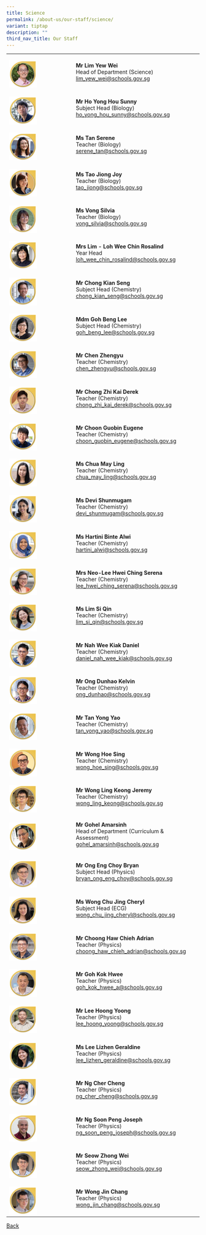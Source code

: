 ```yaml
---
title: Science
permalink: /about-us/our-staff/science/
variant: tiptap
description: ""
third_nav_title: Our Staff
---
```

<table><tbody><tr><td rowspan="1" colspan="1"><p></p><div class="isomer-image-wrapper"><img style="width: 45%;" height="auto" width="100%" alt="" src="/images/Staff Photos/2024 Science/9_TMJC_Staff___Science_Yew_Wei.jpg"></div></td><td rowspan="1" colspan="1"><p><strong>Mr Lim Yew Wei</strong><br>Head of Department (Science)<br><a href="mailto:lim_yew_wei@schools.gov.sg" rel="noopener noreferrer nofollow" target="_blank">lim_yew_wei@schools.gov.sg</a></p></td></tr><tr><td rowspan="1" colspan="1"><p></p><div class="isomer-image-wrapper"><img style="width: 45%;" height="auto" width="100%" alt="" src="/images/Staff Photos/2024 Science/9_TMJC_Staff___Science_Sunny.jpg"></div></td><td rowspan="1" colspan="1"><p><strong>Mr Ho Yong Hou Sunny</strong><br>Subject Head (Biology)<br><a href="mailto:ho_yong_hou_sunny@schools.gov.sg" rel="noopener noreferrer nofollow" target="_blank">ho_yong_hou_sunny@schools.gov.sg</a></p></td></tr><tr><td rowspan="1" colspan="1"><p></p><div class="isomer-image-wrapper"><img style="width: 45%;" height="auto" width="100%" alt="" src="/images/Staff Photos/2024 Science/9_TMJC_Staff___Science_Serene.jpg"></div></td><td rowspan="1" colspan="1"><p><strong>Ms Tan Serene</strong><br>Teacher (Biology)<br><a href="mailto:serene_tan@schools.gov.sg" rel="noopener noreferrer nofollow" target="_blank">serene_tan@schools.gov.sg</a></p></td></tr><tr><td rowspan="1" colspan="1"><p></p><div class="isomer-image-wrapper"><img style="width: 45%;" height="auto" width="100%" alt="" src="/images/Staff Photos/2024 Science/9_TMJC_Staff___Science_Joy.jpg"></div></td><td rowspan="1" colspan="1"><p><strong>Ms Tao Jiong Joy</strong><br>Teacher (Biology)<br><a href="mailto:tao_jiong@schools.gov.sg" rel="noopener noreferrer nofollow" target="_blank">tao_jiong@schools.gov.sg</a></p></td></tr><tr><td rowspan="1" colspan="1"><p></p><div class="isomer-image-wrapper"><img style="width: 45%;" height="auto" width="100%" alt="" src="/images/Staff Photos/2024 Science/9_TMJC_Staff___Science_Silvia.jpg"></div></td><td rowspan="1" colspan="1"><p><strong>Ms Vong Silvia</strong><br>Teacher (Biology)<br><a href="mailto:vong_silvia@schools.gov.sg" rel="noopener noreferrer nofollow" target="_blank">vong_silvia@schools.gov.sg</a></p></td></tr><tr><td rowspan="1" colspan="1"><p></p><div class="isomer-image-wrapper"><img style="width: 45%;" height="auto" width="100%" alt="" src="/images/Staff Photos/2024 Science/9_TMJC_Staff___Science_Rosalind.jpg"></div></td><td rowspan="1" colspan="1"><p><strong>Mrs Lim - Loh Wee Chin Rosalind</strong><br>Year Head<br><a href="mailto:loh_wee_chin_rosalind@schools.gov.sg" rel="noopener noreferrer nofollow" target="_blank">loh_wee_chin_rosalind@schools.gov.sg</a></p></td></tr><tr><td rowspan="1" colspan="1"><p></p><div class="isomer-image-wrapper"><img style="width: 45%;" height="auto" width="100%" alt="" src="/images/Staff Photos/2024 Science/9_TMJC_Staff___Science_Kian_Seng.jpg"></div></td><td rowspan="1" colspan="1"><p><strong>Mr Chong Kian Seng</strong><br>Subject Head (Chemistry)<br><a href="mailto:chong_kian_seng@schools.gov.sg" rel="noopener noreferrer nofollow" target="_blank">chong_kian_seng@schools.gov.sg</a></p></td></tr><tr><td rowspan="1" colspan="1"><p></p><div class="isomer-image-wrapper"><img style="width: 45%;" height="auto" width="100%" alt="" src="/images/Staff Photos/2024 Science/9_TMJC_Staff___Science_Beng_Lee.jpg"></div></td><td rowspan="1" colspan="1"><p><strong>Mdm Goh Beng Lee</strong><br>Subject Head (Chemistry)<br><a href="mailto:goh_beng_lee@schools.gov.sg" rel="noopener noreferrer nofollow" target="_blank">goh_beng_lee@schools.gov.sg</a></p></td></tr><tr><td rowspan="1" colspan="1"><p></p><div class="isomer-image-wrapper"><img style="width: 45%;" height="auto" width="100%" alt="" src="/images/Staff Photos/2024 Science/9_TMJC_Staff___Science_Zhengyu.jpg"></div></td><td rowspan="1" colspan="1"><p><strong>Mr Chen Zhengyu</strong><br>Teacher (Chemistry)<br><a href="mailto:chen_zhengyu@schools.gov.sg" rel="noopener noreferrer nofollow" target="_blank">chen_zhengyu@schools.gov.sg</a></p></td></tr><tr><td rowspan="1" colspan="1"><p></p><div class="isomer-image-wrapper"><img style="width: 45%;" height="auto" width="100%" alt="" src="/images/Staff Photos/2024 Science/9_TMJC_Staff___Science_Derek.jpg"></div></td><td rowspan="1" colspan="1"><p><strong>Mr Chong Zhi Kai Derek</strong><br>Teacher (Chemistry)<br><a href="mailto:chong_zhi_kai_derek@schools.gov.sg" rel="noopener noreferrer nofollow" target="_blank">chong_zhi_kai_derek@schools.gov.sg</a></p></td></tr><tr><td rowspan="1" colspan="1"><p></p><div class="isomer-image-wrapper"><img style="width: 45%;" height="auto" width="100%" alt="" src="/images/Staff Photos/2024 Science/9_TMJC_Staff___Science_Eugene_Choon.jpg"></div></td><td rowspan="1" colspan="1"><p><strong>Mr Choon Guobin Eugene</strong><br>Teacher (Chemistry)<br><a href="mailto:choon_guobin_eugene@schools.gov.sg" rel="noopener noreferrer nofollow" target="_blank">choon_guobin_eugene@schools.gov.sg</a></p></td></tr><tr><td rowspan="1" colspan="1"><p></p><div class="isomer-image-wrapper"><img style="width: 45%;" height="auto" width="100%" alt="" src="/images/Staff Photos/2024 Science/9_TMJC_Staff___Science_May_Ling.jpg"></div></td><td rowspan="1" colspan="1"><p><strong>Ms Chua May Ling</strong><br>Teacher (Chemistry)<br><a href="mailto:chua_may_ling@schools.gov.sg" rel="noopener noreferrer nofollow" target="_blank">chua_may_ling@schools.gov.sg</a></p></td></tr><tr><td rowspan="1" colspan="1"><p></p><div class="isomer-image-wrapper"><img style="width: 45%;" height="auto" width="100%" alt="" src="/images/Staff Photos/2024 Science/9_TMJC_Staff___Science_Devi.jpg"></div></td><td rowspan="1" colspan="1"><p><strong>Ms Devi Shunmugam</strong><br>Teacher (Chemistry)<br><a href="mailto:devi_shunmugam@schools.gov.sg" rel="noopener noreferrer nofollow" target="_blank">devi_shunmugam@schools.gov.sg</a></p></td></tr><tr><td rowspan="1" colspan="1"><p></p><div class="isomer-image-wrapper"><img style="width: 45%;" height="auto" width="100%" alt="" src="/images/Staff Photos/2024 Science/9_TMJC_Staff___Science_Hartini.jpg"></div></td><td rowspan="1" colspan="1"><p><strong>Ms Hartini Binte Alwi</strong><br>Teacher (Chemistry) <br><a href="mailto:hartini_alwi@schools.gov.sg" rel="noopener noreferrer nofollow" target="_blank">hartini_alwi@schools.gov.sg</a></p></td></tr><tr><td rowspan="1" colspan="1"><p></p><div class="isomer-image-wrapper"><img style="width: 45%;" height="auto" width="100%" alt="" src="/images/Staff Photos/2024 Science/9_TMJC_Staff___Science_Serena.jpg"></div></td><td rowspan="1" colspan="1"><p><strong>Mrs Neo-Lee Hwei Ching Serena</strong><br>Teacher (Chemistry)<br><a href="mailto:lee_hwei_ching_serena@schools.gov.sg" rel="noopener noreferrer nofollow" target="_blank">lee_hwei_ching_serena@schools.gov.sg</a></p></td></tr><tr><td rowspan="1" colspan="1"><p></p><div class="isomer-image-wrapper"><img style="width: 45%;" height="auto" width="100%" alt="" src="/images/Staff Photos/2024 Science/9_TMJC_Staff___Science_Si_Qin.jpg"></div></td><td rowspan="1" colspan="1"><p><strong>Ms Lim Si Qin </strong><br>Teacher (Chemistry)<br><a href="mailto:lim_si_qin@schools.gov.sg" rel="noopener noreferrer nofollow" target="_blank">lim_si_qin@schools.gov.sg</a></p></td></tr><tr><td rowspan="1" colspan="1"><p></p><div class="isomer-image-wrapper"><img style="width: 45%;" height="auto" width="100%" alt="" src="/images/Staff Photos/2024 Science/9_TMJC_Staff___Science_Daniel_Nah.jpg"></div></td><td rowspan="1" colspan="1"><p><strong>Mr Nah Wee Kiak Daniel</strong><br>Teacher (Chemistry)<br><a href="mailto:daniel_nah_wee_kiak@schools.gov.sg" rel="noopener noreferrer nofollow" target="_blank">daniel_nah_wee_kiak@schools.gov.sg</a></p></td></tr><tr><td rowspan="1" colspan="1"><p></p><div class="isomer-image-wrapper"><img style="width: 45%;" height="auto" width="100%" alt="" src="/images/Staff Photos/2024 Science/9_TMJC_Staff___Science_Kevin.jpg"></div></td><td rowspan="1" colspan="1"><p><strong>Mr Ong Dunhao Kelvin</strong><br>Teacher (Chemistry)<br><a href="mailto:ong_dunhao@schools.gov.sg" rel="noopener noreferrer nofollow" target="_blank">ong_dunhao@schools.gov.sg</a></p></td></tr><tr><td rowspan="1" colspan="1"><p></p><div class="isomer-image-wrapper"><img style="width: 45%;" height="auto" width="100%" alt="" src="/images/Staff Photos/2024 Science/9_TMJC_Staff___Science_Yong_Yao.jpg"></div></td><td rowspan="1" colspan="1"><p><strong>Mr Tan Yong Yao</strong> <br>Teacher (Chemistry)<br><a href="mailto:tan_yong_yao@schools.gov.sg" rel="noopener noreferrer nofollow" target="_blank">tan_yong_yao@schools.gov.sg</a></p></td></tr><tr><td rowspan="1" colspan="1"><p></p><div class="isomer-image-wrapper"><img style="width: 45%;" height="auto" width="100%" alt="" src="/images/Staff Photos/2024 Science/9_TMJC_Staff___Science_Hoe_Sing.jpg"></div></td><td rowspan="1" colspan="1"><p><strong>Mr Wong Hoe Sing</strong><br>Teacher (Chemistry)<br><a href="mailto:wong_hoe_sing@schools.gov.sg" rel="noopener noreferrer nofollow" target="_blank">wong_hoe_sing@schools.gov.sg</a></p></td></tr><tr><td rowspan="1" colspan="1"><p></p><div class="isomer-image-wrapper"><img style="width: 45%;" height="auto" width="100%" alt="" src="/images/Staff Photos/2024 Science/9_TMJC_Staff___Science_Jeremy.jpg"></div></td><td rowspan="1" colspan="1"><p><strong>Mr Wong Ling Keong Jeremy</strong><br>Teacher (Chemistry)<br><a href="mailto:wong_ling_keong@schools.gov.sg" rel="noopener noreferrer nofollow" target="_blank">wong_ling_keong@schools.gov.sg</a></p></td></tr><tr><td rowspan="1" colspan="1"><p></p><div class="isomer-image-wrapper"><img style="width: 45%;" height="auto" width="100%" alt="" src="/images/Staff Photos/2024 Science/9_TMJC_Staff___Science_Brandon.jpg"></div></td><td rowspan="1" colspan="1"><p><strong>Mr Gohel Amarsinh</strong><br>Head of Department (Curriculum &amp; Assessment)<br><a href="mailto:gohel_amarsinh@schools.gov.sg" rel="noopener noreferrer nofollow" target="_blank">gohel_amarsinh@schools.gov.sg</a></p></td></tr><tr><td rowspan="1" colspan="1"><p></p><div class="isomer-image-wrapper"><img style="width: 45%;" height="auto" width="100%" alt="" src="/images/Staff Photos/2024 Science/9_TMJC_Staff___Science_Bryan.jpg"></div></td><td rowspan="1" colspan="1"><p><strong>Mr Ong Eng Choy Bryan </strong><br>Subject Head (Physics)<br><a href="mailto:bryan_ong_eng_choy@schools.gov.sg" rel="noopener noreferrer nofollow" target="_blank">bryan_ong_eng_choy@schools.gov.sg</a></p></td></tr><tr><td rowspan="1" colspan="1"><p></p><div class="isomer-image-wrapper"><img style="width: 45%;" height="auto" width="100%" alt="" src="/images/Staff Photos/2024 Science/9_TMJC_Staff___Science_Cheryl.jpg"></div></td><td rowspan="1" colspan="1"><p><strong>Ms Wong Chu Jing Cheryl</strong><br>Subject Head (ECG)<br><a href="mailto:wong_chu_jing_cheryl@schools.gov.sg" rel="noopener noreferrer nofollow" target="_blank">wong_chu_jing_cheryl@schools.gov.sg</a></p></td></tr><tr><td rowspan="1" colspan="1"><p></p><div class="isomer-image-wrapper"><img style="width: 45%;" height="auto" width="100%" alt="" src="/images/Staff Photos/2024 Science/9_TMJC_Staff___Science_Adrian.jpg"></div></td><td rowspan="1" colspan="1"><p><strong>Mr Choong Haw Chieh Adrian</strong><br>Teacher (Physics)<br><a href="mailto:choong_haw_chieh_adrian@schools.gov.sg" rel="noopener noreferrer nofollow" target="_blank">choong_haw_chieh_adrian@schools.gov.sg</a></p></td></tr><tr><td rowspan="1" colspan="1"><p></p><div class="isomer-image-wrapper"><img style="width: 45%;" height="auto" width="100%" alt="" src="/images/Staff Photos/2024 Science/9_TMJC_Staff___Science_Kok_Hwee.jpg"></div></td><td rowspan="1" colspan="1"><p><strong>Mr Goh Kok Hwee</strong><br>Teacher (Physics)<br><a href="mailto:goh_kok_hwee_a@schools.gov.sg" rel="noopener noreferrer nofollow" target="_blank">goh_kok_hwee_a@schools.gov.sg</a></p></td></tr><tr><td rowspan="1" colspan="1"><p></p><div class="isomer-image-wrapper"><img style="width: 45%;" height="auto" width="100%" alt="" src="/images/Staff Photos/2024 Science/9_TMJC_Staff___Science_Hoong_Yoong.jpg"></div></td><td rowspan="1" colspan="1"><p><strong>Mr Lee Hoong Yoong</strong><br>Teacher (Physics)<br><a href="mailto:lee_hoong_yoong@schools.gov.sg" rel="noopener noreferrer nofollow" target="_blank">lee_hoong_yoong@schools.gov.sg</a></p></td></tr><tr><td rowspan="1" colspan="1"><p></p><div class="isomer-image-wrapper"><img style="width: 45%;" height="auto" width="100%" alt="" src="/images/Staff Photos/2024 Science/9_TMJC_Staff___Science_Geraldine.jpg"></div></td><td rowspan="1" colspan="1"><p><strong>Ms Lee Lizhen Geraldine</strong><br>Teacher (Physics)<br><a href="mailto:lee_lizhen_geraldine@schools.gov.sg" rel="noopener noreferrer nofollow" target="_blank">lee_lizhen_geraldine@schools.gov.sg</a></p></td></tr><tr><td rowspan="1" colspan="1"><p></p><div class="isomer-image-wrapper"><img style="width: 45%;" height="auto" width="100%" alt="" src="/images/Staff Photos/2024 Science/9_TMJC_Staff___Science_Cher_Cheng.jpg"></div></td><td rowspan="1" colspan="1"><p><strong>Mr Ng Cher Cheng</strong><br>Teacher (Physics)<br><a href="mailto:ng_cher_cheng@schools.gov.sg" rel="noopener noreferrer nofollow" target="_blank">ng_cher_cheng@schools.gov.sg</a></p></td></tr><tr><td rowspan="1" colspan="1"><p></p><div class="isomer-image-wrapper"><img style="width: 45%;" height="auto" width="100%" alt="" src="/images/Staff Photos/2024 Science/9_TMJC_Staff___Science_Joseph.jpg"></div></td><td rowspan="1" colspan="1"><p><strong>Mr Ng Soon Peng Joseph</strong><br>Teacher (Physics)<br><a href="mailto:ng_soon_peng_joseph@schools.gov.sg" rel="noopener noreferrer nofollow" target="_blank">ng_soon_peng_joseph@schools.gov.sg</a></p></td></tr><tr><td rowspan="1" colspan="1"><p></p><div class="isomer-image-wrapper"><img style="width: 45%;" height="auto" width="100%" alt="" src="/images/Staff Photos/2024 Science/9_TMJC_Staff___Science_Zhong_Wei.jpg"></div></td><td rowspan="1" colspan="1"><p><strong>Mr Seow Zhong Wei</strong><br>Teacher (Physics)<br><a href="mailto:seow_zhong_wei@schools.gov.sg" rel="noopener noreferrer nofollow" target="_blank">seow_zhong_wei@schools.gov.sg</a></p></td></tr><tr><td rowspan="1" colspan="1"><p></p><div class="isomer-image-wrapper"><img style="width: 45%;" height="auto" width="100%" alt="" src="/images/Staff Photos/2024 Science/9_TMJC_Staff___Science_Jin_Chang.jpg"></div></td><td rowspan="1" colspan="1"><p><strong>Mr Wong Jin Chang</strong><br>Teacher (Physics)<br><a href="mailto:wong_jin_chang@schools.gov.sg" rel="noopener noreferrer nofollow" target="_blank">wong_jin_chang@schools.gov.sg</a></p></td></tr></tbody></table><p><a href="https://www.tmjc.moe.edu.sg/about-us/Our-Staff/" rel="noopener noreferrer nofollow" target="_blank">Back</a></p>